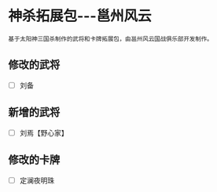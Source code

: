 # 神杀拓展包---邕州风云
```
基于太阳神三国杀制作的武将和卡牌拓展包，由邕州风云国战俱乐部开发制作。
```
## 修改的武将
- [ ] 刘备

## 新增的武将
- [ ] 刘焉【野心家】

## 修改的卡牌
- [ ] 定澜夜明珠